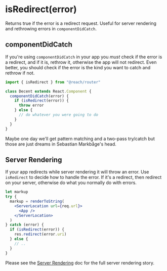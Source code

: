 # isRedirect(error)

Returns true if the error is a redirect request. Useful for server rendering and rethrowing errors in `componentDidCatch`.

## componentDidCatch

If you're using `componentDidCatch` in your app you _must_ check if the error is a redirect, and if it is, rethrow it, otherwise the app will not redirect. Even better, you should check if the error is the kind you want to catch and rethrow if not.

```jsx
import { isRedirect } from "@reach/router"

class Decent extends React.Component {
  componentDidCatch(error) {
    if (isRedirect(error)) {
      throw error
    } else {
      // do whatever you were going to do
    }
  }
}
```

Maybe one day we'll get pattern matching and a two-pass try/catch but those are just dreams in Sebastian Markbåge's head.

## Server Rendering

If your app redirects while server rendering it will throw an error. Use `isRedirect` to decide how to handle the error. If it's a redirect, then redirect on your server, otherwise do what you normally do with errors.

```jsx
let markup
try {
  markup = renderToString(
    <ServerLocation url={req.url}>
      <App />
    </ServerLocation>
  )
} catch (error) {
  if (isRedirect(error)) {
    res.redirect(error.uri)
  } else {
    // ..
  }
}
```

Please see the [Server Rendering](../server-rendering) doc for the full server rendering story.
